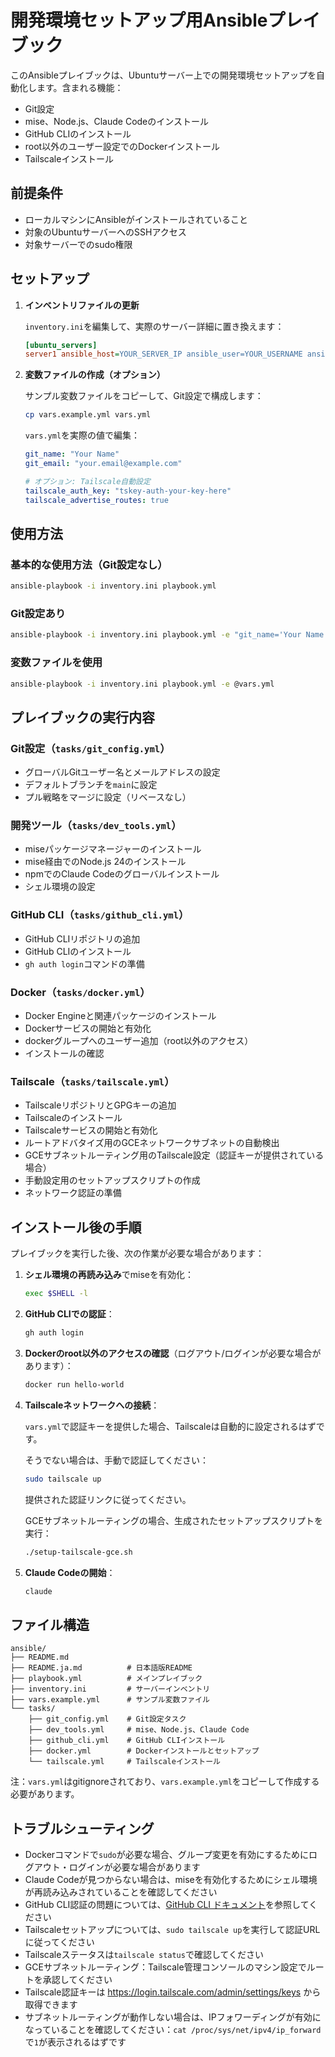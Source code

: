 # 開発環境セットアップ用Ansibleプレイブック

このAnsibleプレイブックは、Ubuntuサーバー上での開発環境セットアップを自動化します。含まれる機能：

- Git設定
- mise、Node.js、Claude Codeのインストール
- GitHub CLIのインストール
- root以外のユーザー設定でのDockerインストール
- Tailscaleインストール

## 前提条件

- ローカルマシンにAnsibleがインストールされていること
- 対象のUbuntuサーバーへのSSHアクセス
- 対象サーバーでのsudo権限

## セットアップ

1. **インベントリファイルの更新**

   `inventory.ini`を編集して、実際のサーバー詳細に置き換えます：

   ```ini
   [ubuntu_servers]
   server1 ansible_host=YOUR_SERVER_IP ansible_user=YOUR_USERNAME ansible_ssh_private_key_file=~/.ssh/smartphone_vibe_coding
   ```

2. **変数ファイルの作成（オプション）**

   サンプル変数ファイルをコピーして、Git設定で構成します：

   ```bash
   cp vars.example.yml vars.yml
   ```

   `vars.yml`を実際の値で編集：

   ```yaml
   git_name: "Your Name"
   git_email: "your.email@example.com"
   
   # オプション: Tailscale自動設定
   tailscale_auth_key: "tskey-auth-your-key-here"
   tailscale_advertise_routes: true
   ```

## 使用方法

### 基本的な使用方法（Git設定なし）

```bash
ansible-playbook -i inventory.ini playbook.yml
```

### Git設定あり

```bash
ansible-playbook -i inventory.ini playbook.yml -e "git_name='Your Name'" -e "git_email='your.email@example.com'"
```

### 変数ファイルを使用

```bash
ansible-playbook -i inventory.ini playbook.yml -e @vars.yml
```

## プレイブックの実行内容

### Git設定（`tasks/git_config.yml`）
- グローバルGitユーザー名とメールアドレスの設定
- デフォルトブランチを`main`に設定
- プル戦略をマージに設定（リベースなし）

### 開発ツール（`tasks/dev_tools.yml`）
- miseパッケージマネージャーのインストール
- mise経由でのNode.js 24のインストール
- npmでのClaude Codeのグローバルインストール
- シェル環境の設定

### GitHub CLI（`tasks/github_cli.yml`）
- GitHub CLIリポジトリの追加
- GitHub CLIのインストール
- `gh auth login`コマンドの準備

### Docker（`tasks/docker.yml`）
- Docker Engineと関連パッケージのインストール
- Dockerサービスの開始と有効化
- dockerグループへのユーザー追加（root以外のアクセス）
- インストールの確認

### Tailscale（`tasks/tailscale.yml`）
- TailscaleリポジトリとGPGキーの追加
- Tailscaleのインストール
- Tailscaleサービスの開始と有効化
- ルートアドバタイズ用のGCEネットワークサブネットの自動検出
- GCEサブネットルーティング用のTailscale設定（認証キーが提供されている場合）
- 手動設定用のセットアップスクリプトの作成
- ネットワーク認証の準備

## インストール後の手順

プレイブックを実行した後、次の作業が必要な場合があります：

1. **シェル環境の再読み込み**でmiseを有効化：
   ```bash
   exec $SHELL -l
   ```

2. **GitHub CLIでの認証**：
   ```bash
   gh auth login
   ```

3. **Dockerのroot以外のアクセスの確認**（ログアウト/ログインが必要な場合があります）：
   ```bash
   docker run hello-world
   ```

4. **Tailscaleネットワークへの接続**：
   
   `vars.yml`で認証キーを提供した場合、Tailscaleは自動的に設定されるはずです。
   
   そうでない場合は、手動で認証してください：
   ```bash
   sudo tailscale up
   ```
   提供された認証リンクに従ってください。
   
   GCEサブネットルーティングの場合、生成されたセットアップスクリプトを実行：
   ```bash
   ./setup-tailscale-gce.sh
   ```

5. **Claude Codeの開始**：
   ```bash
   claude
   ```

## ファイル構造

```
ansible/
├── README.md
├── README.ja.md          # 日本語版README
├── playbook.yml          # メインプレイブック
├── inventory.ini         # サーバーインベントリ
├── vars.example.yml      # サンプル変数ファイル
└── tasks/
    ├── git_config.yml    # Git設定タスク
    ├── dev_tools.yml     # mise、Node.js、Claude Code
    ├── github_cli.yml    # GitHub CLIインストール
    ├── docker.yml        # Dockerインストールとセットアップ
    └── tailscale.yml     # Tailscaleインストール
```

注：`vars.yml`はgitignoreされており、`vars.example.yml`をコピーして作成する必要があります。

## トラブルシューティング

- Dockerコマンドで`sudo`が必要な場合、グループ変更を有効にするためにログアウト・ログインが必要な場合があります
- Claude Codeが見つからない場合は、miseを有効化するためにシェル環境が再読み込みされていることを確認してください
- GitHub CLI認証の問題については、[GitHub CLI ドキュメント](https://cli.github.com/manual/)を参照してください
- Tailscaleセットアップについては、`sudo tailscale up`を実行して認証URLに従ってください
- Tailscaleステータスは`tailscale status`で確認してください
- GCEサブネットルーティング：Tailscale管理コンソールのマシン設定でルートを承認してください
- Tailscale認証キーは https://login.tailscale.com/admin/settings/keys から取得できます
- サブネットルーティングが動作しない場合は、IPフォワーディングが有効になっていることを確認してください：`cat /proc/sys/net/ipv4/ip_forward`で`1`が表示されるはずです